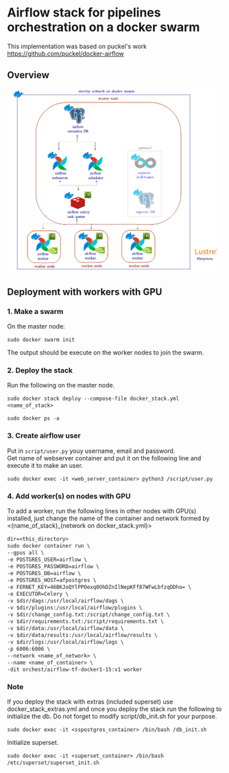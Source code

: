 # Airflow stack for pipelines orchestration on a docker swarm 

This implementation was based on puckel's work https://github.com/puckel/docker-airflow


## Overview

![](images/airflow-docker-stack.png)

## Deployment with workers with GPU

### 1. Make a swarm 

On the master node:  

```
sudo docker swarm init
```

The output should be execute on the worker nodes to join the swarm.  

### 2. Deploy the stack

Run the following on the master node.  

```
sudo docker stack deploy --compose-file docker_stack.yml <name_of_stack>
```

```
sudo docker ps -a
```

### 3. Create airflow user

Put in `script/user.py` youy username, email and password.  
Get name of webserver container and put it on the following line and execute it to make an user.  

```
sudo docker exec -it <web_server_container> python3 /script/user.py
```

### 4. Add worker(s) on nodes with GPU

To add a worker, run the following lines in other nodes with GPU(s) installed, just change the name of the container and network formed by <(name_of_stack)_(network on docker_stack.yml)>

```
dir=<this_directory>
sudo docker container run \
--gpus all \
-e POSTGRES_USER=airflow \
-e POSTGRES_PASSWORD=airflow \
-e POSTGRES_DB=airflow \
-e POSTGRES_HOST=afpostgres \
-e FERNET_KEY=46BKJoQYlPPOexq0OhDZnIlNepKFf87WFwLbfzqDDho= \
-e EXECUTOR=Celery \
-v $dir/dags:/usr/local/airflow/dags \
-v $dir/plugins:/usr/local/airflow/plugins \
-v $dir/change_config.txt:/script/change_config.txt \
-v $dir/requirements.txt:/script/requirements.txt \
-v $dir/data:/usr/local/airflow/data \
-v $dir/data/results:/usr/local/airflow/results \
-v $dir/logs:/usr/local/airflow/logs \
-p 6006:6006 \
--network <name_of_network> \
--name <name_of_container> \
-dit orchest/airflow-tf-docker1-15:v1 worker
```

### Note

If you deploy the stack with extras (included superset) use docker_stack_extras.yml and once you deploy the stack run the following to initialize the db. Do not forget to modify script/db_init.sh for your purpose.  

```
sudo docker exec -it <sspostgres_container> /bin/bash /db_init.sh
```

Initialize superset.  

```
sudo docker exec -it <superset_container> /bin/bash /etc/superset/superset_init.sh
```

